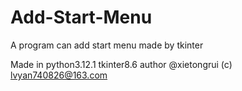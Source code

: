 # Add-Start-Menu
A program can add start menu made by tkinter

Made in python3.12.1 tkinter8.6
author @xietongrui (c) lvyan740826@163.com

